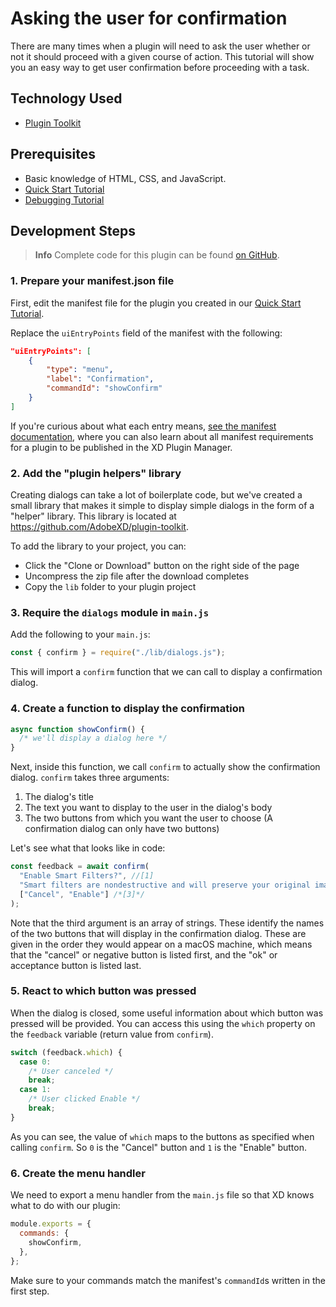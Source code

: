 # Asking the user for confirmation

There are many times when a plugin will need to ask the user whether or not it should proceed with a given course of action. This tutorial will show you an easy way to get user confirmation before proceeding with a task.

## Technology Used

- [Plugin Toolkit](https://github.com/AdobeXD/plugin-toolkit)

## Prerequisites

- Basic knowledge of HTML, CSS, and JavaScript.
- [Quick Start Tutorial](/develop/tutorials/quick-start/)
- [Debugging Tutorial](/develop/tutorials/debugging/)

## Development Steps

> **Info**
> Complete code for this plugin can be found [on GitHub](https://github.com/AdobeXD/Plugin-Samples/tree/master/ui-dialog-variations).

### 1. Prepare your manifest.json file

First, edit the manifest file for the plugin you created in our [Quick Start Tutorial](/develop/tutorials/quick-start/).

Replace the `uiEntryPoints` field of the manifest with the following:

```json
"uiEntryPoints": [
    {
        "type": "menu",
        "label": "Confirmation",
        "commandId": "showConfirm"
    }
]
```

If you're curious about what each entry means, [see the manifest documentation](/develop/plugin-development/plugin-structure/manifest/), where you can also learn about all manifest requirements for a plugin to be published in the XD Plugin Manager.

### 2. Add the "plugin helpers" library

Creating dialogs can take a lot of boilerplate code, but we've created a small library that makes it simple to display simple dialogs in the form of a "helper" library. This library is located at https://github.com/AdobeXD/plugin-toolkit.

To add the library to your project, you can:

- Click the "Clone or Download" button on the right side of the page
- Uncompress the zip file after the download completes
- Copy the `lib` folder to your plugin project

### 3. Require the `dialogs` module in `main.js`

Add the following to your `main.js`:

```js
const { confirm } = require("./lib/dialogs.js");
```

This will import a `confirm` function that we can call to display a confirmation dialog.

### 4. Create a function to display the confirmation

```js
async function showConfirm() {
  /* we'll display a dialog here */
}
```

Next, inside this function, we call `confirm` to actually show the confirmation dialog. `confirm` takes three arguments:

1. The dialog's title
2. The text you want to display to the user in the dialog's body
3. The two buttons from which you want the user to choose (A confirmation dialog can only have two buttons)

Let's see what that looks like in code:

```js
const feedback = await confirm(
  "Enable Smart Filters?", //[1]
  "Smart filters are nondestructive and will preserve your original images.", //[2]
  ["Cancel", "Enable"] /*[3]*/
);
```

Note that the third argument is an array of strings. These identify the names of the two buttons that will display in the confirmation dialog. These are given in the order they would appear on a macOS machine, which means that the "cancel" or negative button is listed first, and the "ok" or acceptance button is listed last.

### 5. React to which button was pressed

When the dialog is closed, some useful information about which button was pressed will be provided. You can access this using the `which` property on the `feedback` variable (return value from `confirm`).

```js
switch (feedback.which) {
  case 0:
    /* User canceled */
    break;
  case 1:
    /* User clicked Enable */
    break;
}
```

As you can see, the value of `which` maps to the buttons as specified when calling `confirm`. So `0` is the "Cancel" button and `1` is the "Enable" button.

### 6. Create the menu handler

We need to export a menu handler from the `main.js` file so that XD knows what to do with our plugin:

```js
module.exports = {
  commands: {
    showConfirm,
  },
};
```

Make sure to your commands match the manifest's `commandId`s written in the first step.
